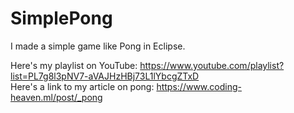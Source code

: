 # SimplePong

I made a simple game like Pong in Eclipse.

Here's my playlist on YouTube: https://www.youtube.com/playlist?list=PL7g8l3pNV7-aVAJHzHBj73L1lYbcgZTxD  
Here's a link to my article on pong: https://www.coding-heaven.ml/post/_pong

